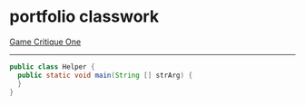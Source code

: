 # portfolio classwork

[Game Critique One](critique_one.md)

---

```java
public class Helper {
  public static void main(String [] strArg) {
  }
}
```
